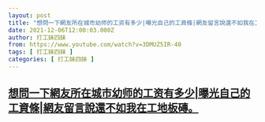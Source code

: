 ```yaml
---
layout: post
title: "想問一下網友所在城市幼师的工资有多少|曝光自己的工資條|網友留言說還不如我在工地板磚。"
date: 2021-12-06T12:00:03.000Z
author: 打工妹四妹
from: https://www.youtube.com/watch?v=3DMUZ5IR-40
tags: [ 打工妹四妹 ]
categories: [ 打工妹四妹 ]
---
```

<!--1638792003000-->
[想問一下網友所在城市幼师的工资有多少|曝光自己的工資條|網友留言說還不如我在工地板磚。](https://www.youtube.com/watch?v=3DMUZ5IR-40)
------

<div>

</div>
